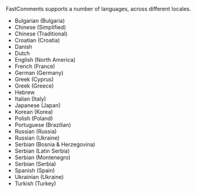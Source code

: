FastComments supports a number of languages, across different locales.

- Bulgarian (Bulgaria)
- Chinese (Simplified)
- Chinese (Traditional)
- Croatian (Croatia)
- Danish
- Dutch
- English (North America)
- French (France)
- German (Germany)
- Greek (Cyprus)
- Greek (Greece)
- Hebrew
- Italian (Italy)
- Japanese (Japan)
- Korean (Korea)
- Polish (Poland)
- Portuguese (Brazilian)
- Russian (Russia)
- Russian (Ukraine)
- Serbian (Bosnia & Herzegovina)
- Serbian (Latin Serbia)
- Serbian (Montenegro)
- Serbian (Serbia)
- Spanish (Spain)
- Ukrainian (Ukraine)
- Turkish (Turkey)
